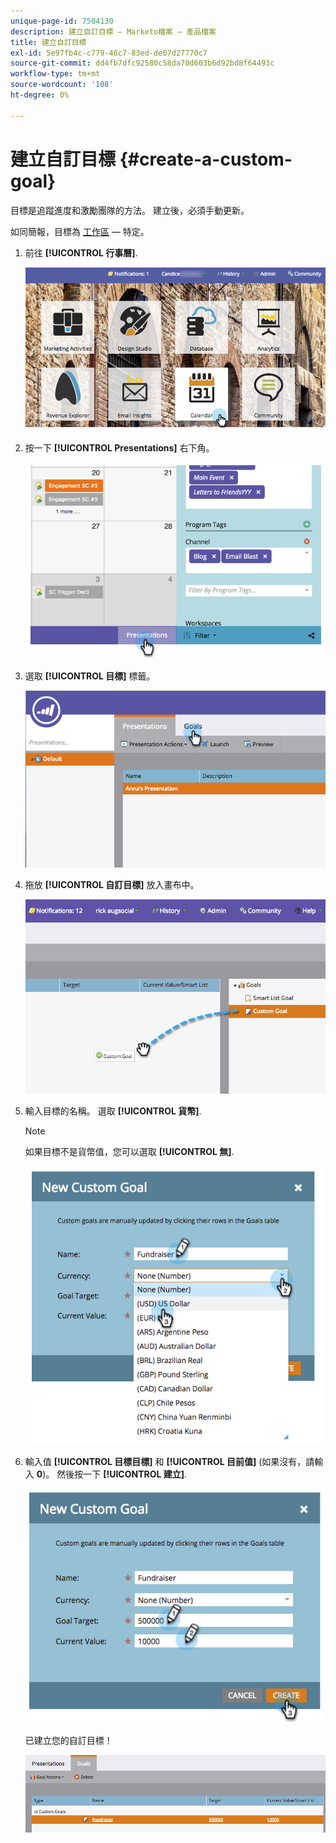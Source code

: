 ```yaml
---
unique-page-id: 7504130
description: 建立自訂目標 — Marketo檔案 — 產品檔案
title: 建立自訂目標
exl-id: 5e97fb4c-c779-46c7-83ed-de07d27770c7
source-git-commit: dd4fb7dfc92580c58da70d603b6d92bd8f64493c
workflow-type: tm+mt
source-wordcount: '108'
ht-degree: 0%

---
```


# 建立自訂目標 {#create-a-custom-goal}

目標是追蹤進度和激勵團隊的方法。 建立後，必須手動更新。

如同簡報，目標為 [工作區](/help/marketo/product-docs/administration/workspaces-and-person-partitions/understanding-workspaces-and-person-partitions.md) — 特定。

1. 前往 **[!UICONTROL 行事曆]**.

   ![](assets/2017-05-10-15-30-47-2.png)

1. 按一下 **[!UICONTROL Presentations]** 右下角。

   ![](assets/image2015-3-24-12-3a2-3a55.png)

1. 選取 **[!UICONTROL 目標]** 標籤。

   ![](assets/image2015-3-26-12-3a24-3a49.png)

1. 拖放 **[!UICONTROL 自訂目標]** 放入畫布中。

   ![](assets/image2015-3-24-12-3a32-3a45.png)

1. 輸入目標的名稱。 選取 **[!UICONTROL 貨幣]**.

   >[!NOTE]
   >
   >如果目標不是貨幣值，您可以選取 **[!UICONTROL 無]**.

   ![](assets/image2015-3-24-12-3a36-3a0.png)

1. 輸入值 **[!UICONTROL 目標目標]** 和 **[!UICONTROL 目前值]** (如果沒有，請輸入 **0**)。 然後按一下 **[!UICONTROL 建立]**.

   ![](assets/image2015-3-24-12-3a39-3a28.png)

   已建立您的自訂目標！

   ![](assets/image2015-3-24-12-3a41-3a43.png)
